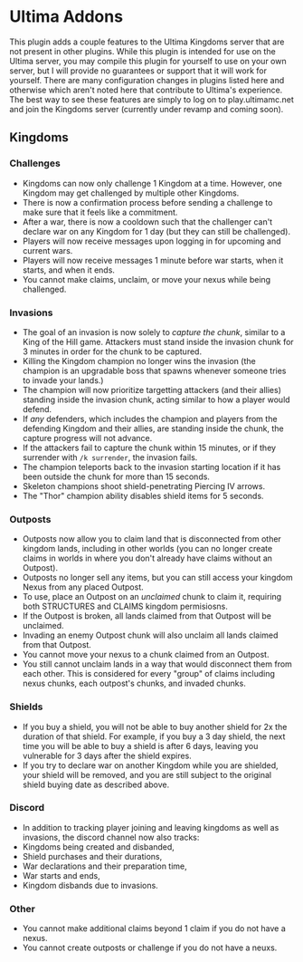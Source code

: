 # Ultima Addons
This plugin adds a couple features to the Ultima Kingdoms server that are not present in other plugins. While this plugin is intended for use on the Ultima server, you may compile this plugin for yourself to use on your own server, but I will provide no guarantees or support that it will work for yourself. There are many configuration changes in plugins listed here and otherwise which aren't noted here that contribute to Ultima's experience. The best way to see these features are simply to log on to play.ultimamc.net and join the Kingdoms server (currently under revamp and coming soon).

## Kingdoms
### Challenges
- Kingdoms can now only challenge 1 Kingdom at a time. However, one Kingdom may get challenged by multiple other Kingdoms.
- There is now a confirmation process before sending a challenge to make sure that it feels like a commitment.
- After a war, there is now a cooldown such that the challenger can't declare war on any Kingdom for 1 day (but they can still be challenged).
- Players will now receive messages upon logging in for upcoming and current wars.
- Players will now receive messages 1 minute before war starts, when it starts, and when it ends.
- You cannot make claims, unclaim, or move your nexus while being challenged.

### Invasions
- The goal of an invasion is now solely to *capture the chunk*, similar to a King of the Hill game. Attackers must stand inside the invasion chunk for 3 minutes in order for the chunk to be captured.
- Killing the Kingdom champion no longer wins the invasion (the champion is an upgradable boss that spawns whenever someone tries to invade your lands.)
- The champion will now prioritize targetting attackers (and their allies) standing inside the invasion chunk, acting similar to how a player would defend.
- If *any* defenders, which includes the champion and players from the defending Kingdom and their allies, are standing inside the chunk, the capture progress will not advance.
- If the attackers fail to capture the chunk within 15 minutes, or if they surrender with `/k surrender`, the invasion fails.
- The champion teleports back to the invasion starting location if it has been outside the chunk for more than 15 seconds.
- Skeleton champions shoot shield-penetrating Piercing IV arrows.
- The "Thor" champion ability disables shield items for 5 seconds.

### Outposts
- Outposts now allow you to claim land that is disconnected from other kingdom lands, including in other worlds (you can no longer create claims in worlds in where you don't already have claims without an Outpost).
- Outposts no longer sell any items, but you can still access your kingdom Nexus from any placed Outpost.
- To use, place an Outpost on an *unclaimed* chunk to claim it, requiring both STRUCTURES and CLAIMS kingdom permisiosns.
- If the Outpost is broken, all lands claimed from that Outpost will be unclaimed.
- Invading an enemy Outpost chunk will also unclaim all lands claimed from that Outpost.
- You cannot move your nexus to a chunk claimed from an Outpost.
- You still cannot unclaim lands in a way that would disconnect them from each other. This is considered for every "group" of claims including nexus chunks, each outpost's chunks, and invaded chunks.

### Shields
- If you buy a shield, you will not be able to buy another shield for 2x the duration of that shield. For example, if you buy a 3 day shield, the next time you will be able to buy a shield is after 6 days, leaving you vulnerable for 3 days after the shield expires.
- If you try to declare war on another Kingdom while you are shielded, your shield will be removed, and you are still subject to the original shield buying date as described above.

### Discord
- In addition to tracking player joining and leaving kingdoms as well as invasions, the discord channel now also tracks:
- Kingdoms being created and disbanded,
- Shield purchases and their durations,
- War declarations and their preparation time,
- War starts and ends, 
- Kingdom disbands due to invasions.

### Other
- You cannot make additional claims beyond 1 claim if you do not have a nexus.
- You cannot create outposts or challenge if you do not have a neuxs.

